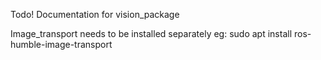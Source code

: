 Todo!
Documentation for vision_package

Image_transport needs to be installed separately eg: 
sudo apt install ros-humble-image-transport
